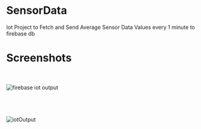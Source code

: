 # SensorData
Iot Project to Fetch and Send Average Sensor Data Values every 1 minute to firebase db

# Screenshots 
\
\
![firebase iot output](https://user-images.githubusercontent.com/18049003/104479738-c8d3d980-55e9-11eb-9452-0bf196f339c2.png)  
\
\
\
\
![iotOutput](https://user-images.githubusercontent.com/18049003/104479749-cbceca00-55e9-11eb-95dc-33161f3ebe7e.png)
